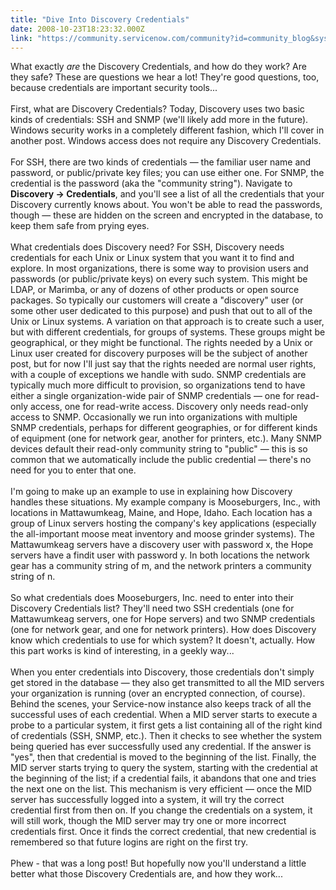 ```yaml
---
title: "Dive Into Discovery Credentials"
date: 2008-10-23T18:23:32.000Z
link: "https://community.servicenow.com/community?id=community_blog&sys_id=561d62e5dbd0dbc01dcaf3231f961934"
---
```

<p>What exactly <i>are</i> the Discovery Credentials, and how do they work? Are they safe? These are questions we hear a lot! They're good questions, too, because credentials are important security tools...<br /><br />First, what are Discovery Credentials? Today, Discovery uses two basic kinds of credentials: SSH and SNMP (we'll likely add more in the future). Windows security works in a completely different fashion, which I'll cover in another post. Windows access does not require any Discovery Credentials.<br /><br />For SSH, there are two kinds of credentials — the familiar user name and password, or public/private key files; you can use either one. For SNMP, the credential is the password (aka the "community string"). Navigate to <b>Discovery -&gt; Credentials</b>, and you'll see a list of all the credentials that your Discovery currently knows about. You won't be able to read the passwords, though — these are hidden on the screen and encrypted in the database, to keep them safe from prying eyes.<br /><br />What credentials does Discovery need? For SSH, Discovery needs credentials for each Unix or Linux system that you want it to find and explore. In most organizations, there is some way to provision users and passwords (or public/private keys) on every such system. This might be LDAP, or Marimba, or any of dozens of other products or open source packages. So typically our customers will create a "discovery" user (or some other user dedicated to this purpose) and push that out to all of the Unix or Linux systems. A variation on that approach is to create such a user, but with different credentials, for groups of systems. These groups might be geographical, or they might be functional. The rights needed by a Unix or Linux user created for discovery purposes will be the subject of another post, but for now I'll just say that the rights needed are normal user rights, with a couple of exceptions we handle with sudo. SNMP credentials are typically much more difficult to provision, so organizations tend to have either a single organization-wide pair of SNMP credentials — one for read-only access, one for read-write access. Discovery only needs read-only access to SNMP. Occasionally we run into organizations with multiple SNMP credentials, perhaps for different geographies, or for different kinds of equipment (one for network gear, another for printers, etc.). Many SNMP devices default their read-only community string to "public" — this is so common that we automatically include the public credential — there's no need for you to enter that one.<br /><br />I'm going to make up an example to use in explaining how Discovery handles these situations. My example company is Mooseburgers, Inc., with locations in Mattawumkeag, Maine, and Hope, Idaho. Each location has a group of Linux servers hosting the company's key applications (especially the all-important moose meat inventory and moose grinder systems). The Mattawumkeag servers have a discovery user with password x, the Hope servers have a findit user with password y. In both locations the network gear has a community string of m, and the network printers a community string of n. <br /><br />So what credentials does Mooseburgers, Inc. need to enter into their Discovery Credentials list? They'll need two SSH credentials (one for Mattawumkeag servers, one for Hope servers) and two SNMP credentials (one for network gear, and one for network printers). How does Discovery know which credentials to use for which system? It doesn't, actually. How this part works is kind of interesting, in a geekly way...<br /><br />When you enter credentials into Discovery, those credentials don't simply get stored in the database — they also get transmitted to all the MID servers your organization is running (over an encrypted connection, of course). Behind the scenes, your Service-now instance also keeps track of all the successful uses of each credential. When a MID server starts to execute a probe to a particular system, it first gets a list containing all of the right kind of credentials (SSH, SNMP, etc.). Then it checks to see whether the system being queried has ever successfully used any credential. If the answer is "yes", then that credential is moved to the beginning of the list. Finally, the MID server starts trying to query the system, starting with the credential at the beginning of the list; if a credential fails, it abandons that one and tries the next one on the list. This mechanism is very efficient — once the MID server has successfully logged into a system, it will try the correct credential first from then on. If you change the credentials on a system, it will still work, though the MID server may try one or more incorrect credentials first. Once it finds the correct credential, that new credential is remembered so that future logins are right on the first try.<br /><br />Phew - that was a long post! But hopefully now you'll understand a little better what those Discovery Credentials are, and how they work...</p>